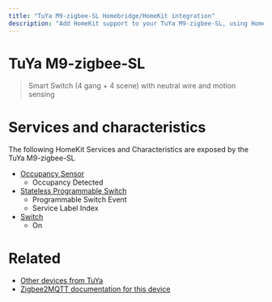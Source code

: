 ```yaml
---
title: "TuYa M9-zigbee-SL Homebridge/HomeKit integration"
description: "Add HomeKit support to your TuYa M9-zigbee-SL, using Homebridge, Zigbee2MQTT and homebridge-z2m."
---
```

<!---
This file has been GENERATED using src/docgen/docgen.ts
DO NOT EDIT THIS FILE MANUALLY!
-->
# TuYa M9-zigbee-SL
> Smart Switch (4 gang + 4 scene) with neutral wire and motion sensing


# Services and characteristics
The following HomeKit Services and Characteristics are exposed by
the TuYa M9-zigbee-SL

* [Occupancy Sensor](../../sensors.md)
  * Occupancy Detected
* [Stateless Programmable Switch](../../action.md)
  * Programmable Switch Event
  * Service Label Index
* [Switch](../../switch.md)
  * On


# Related
* [Other devices from TuYa](../index.md#tuya)
* [Zigbee2MQTT documentation for this device](https://www.zigbee2mqtt.io/devices/M9-zigbee-SL.html)